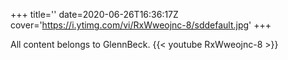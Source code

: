 +++
title=''
date=2020-06-26T16:36:17Z
cover='https://i.ytimg.com/vi/RxWweojnc-8/sddefault.jpg'
+++

All content belongs to GlennBeck.
{{< youtube RxWweojnc-8 >}}
